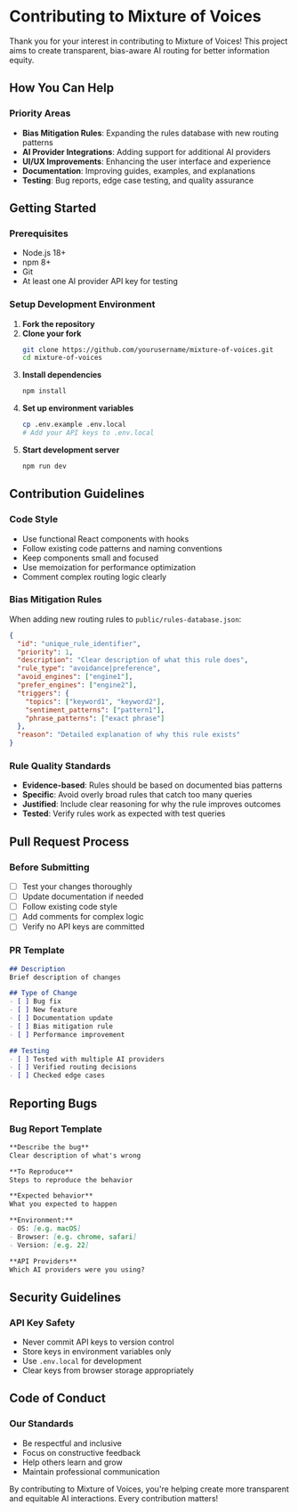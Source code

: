 # Contributing to Mixture of Voices

Thank you for your interest in contributing to Mixture of Voices! This project aims to create transparent, bias-aware AI routing for better information equity.

## How You Can Help

### Priority Areas
- **Bias Mitigation Rules**: Expanding the rules database with new routing patterns
- **AI Provider Integrations**: Adding support for additional AI providers
- **UI/UX Improvements**: Enhancing the user interface and experience
- **Documentation**: Improving guides, examples, and explanations
- **Testing**: Bug reports, edge case testing, and quality assurance

## Getting Started

### Prerequisites
- Node.js 18+
- npm 8+
- Git
- At least one AI provider API key for testing

### Setup Development Environment
1. **Fork the repository**
2. **Clone your fork**
   ```bash
   git clone https://github.com/yourusername/mixture-of-voices.git
   cd mixture-of-voices
   ```
3. **Install dependencies**
   ```bash
   npm install
   ```
4. **Set up environment variables**
   ```bash
   cp .env.example .env.local
   # Add your API keys to .env.local
   ```
5. **Start development server**
   ```bash
   npm run dev
   ```

## Contribution Guidelines

### Code Style
- Use functional React components with hooks
- Follow existing code patterns and naming conventions
- Keep components small and focused
- Use memoization for performance optimization
- Comment complex routing logic clearly

### Bias Mitigation Rules
When adding new routing rules to `public/rules-database.json`:

```json
{
  "id": "unique_rule_identifier",
  "priority": 1,
  "description": "Clear description of what this rule does",
  "rule_type": "avoidance|preference",
  "avoid_engines": ["engine1"],
  "prefer_engines": ["engine2"],
  "triggers": {
    "topics": ["keyword1", "keyword2"],
    "sentiment_patterns": ["pattern1"],
    "phrase_patterns": ["exact phrase"]
  },
  "reason": "Detailed explanation of why this rule exists"
}
```

### Rule Quality Standards
- **Evidence-based**: Rules should be based on documented bias patterns
- **Specific**: Avoid overly broad rules that catch too many queries
- **Justified**: Include clear reasoning for why the rule improves outcomes
- **Tested**: Verify rules work as expected with test queries

## Pull Request Process

### Before Submitting
- [ ] Test your changes thoroughly
- [ ] Update documentation if needed
- [ ] Follow existing code style
- [ ] Add comments for complex logic
- [ ] Verify no API keys are committed

### PR Template
```markdown
## Description
Brief description of changes

## Type of Change
- [ ] Bug fix
- [ ] New feature
- [ ] Documentation update
- [ ] Bias mitigation rule
- [ ] Performance improvement

## Testing
- [ ] Tested with multiple AI providers
- [ ] Verified routing decisions
- [ ] Checked edge cases
```

## Reporting Bugs

### Bug Report Template
```markdown
**Describe the bug**
Clear description of what's wrong

**To Reproduce**
Steps to reproduce the behavior

**Expected behavior**
What you expected to happen

**Environment:**
- OS: [e.g. macOS]
- Browser: [e.g. chrome, safari]
- Version: [e.g. 22]

**API Providers**
Which AI providers were you using?
```

## Security Guidelines

### API Key Safety
- Never commit API keys to version control
- Store keys in environment variables only
- Use `.env.local` for development
- Clear keys from browser storage appropriately

## Code of Conduct

### Our Standards
- Be respectful and inclusive
- Focus on constructive feedback
- Help others learn and grow
- Maintain professional communication

By contributing to Mixture of Voices, you're helping create more transparent and equitable AI interactions. Every contribution matters!
